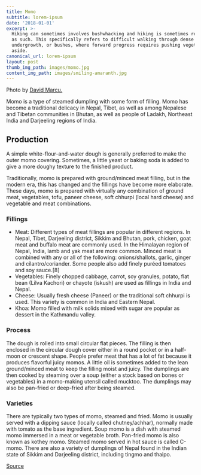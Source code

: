 ```yaml
---
title: Momo
subtitle: lorem-ipsum
date: '2018-01-01'
excerpt: >-
  Hiking can sometimes involves bushwhacking and hiking is sometimes referred to
  as such. This specifically refers to difficult walking through dense forest,
  undergrowth, or bushes, where forward progress requires pushing vegetation
  aside.
canonical_url: lorem-ipsum
layout: post
thumb_img_path: images/momo.jpg
content_img_path: images/smiling-amaranth.jpg
---
```


Photo by [David Marcu.](https://unsplash.com/photos/wcHCzgo0_mQ)

Momo is a type of steamed dumpling with some form of filling. Momo has become a traditional delicacy in Nepal, Tibet, as well as among Nepalese and Tibetan communities in Bhutan, as well as people of Ladakh, Northeast India and Darjeeling regions of India.

## Production

A simple white-flour-and-water dough is generally preferred to make the outer momo covering. Sometimes, a little yeast or baking soda is added to give a more doughy texture to the finished product.

Traditionally, momo is prepared with ground/minced meat filling, but in the modern era, this has changed and the fillings have become more elaborate. These days, momo is prepared with virtually any combination of ground meat, vegetables, tofu, paneer cheese, soft chhurpi (local hard cheese) and vegetable and meat combinations.

### Fillings
* Meat: Different types of meat fillings are popular in different regions. In Nepal, Tibet, Darjeeling district, Sikkim and Bhutan, pork, chicken, goat meat and buffalo meat are commonly used. In the Himalayan region of Nepal, India, lamb and yak meat are more common. Minced meat is combined with any or all of the following: onions/shallots, garlic, ginger and cilantro/coriander. Some people also add finely puréed tomatoes and soy sauce.[8]
* Vegetables: Finely chopped cabbage, carrot, soy granules, potato, flat bean (Lilva Kachori) or chayote (iskush) are used as fillings in India and Nepal.
* Cheese: Usually fresh cheese (Paneer) or the traditional soft chhurpi is used. This variety is common in India and Eastern Nepal.
* Khoa: Momo filled with milk solids mixed with sugar are popular as dessert in the Kathmandu valley.

### Process
The dough is rolled into small circular flat pieces. The filling is then enclosed in the circular dough cover either in a round pocket or in a half-moon or crescent shape. People prefer meat that has a lot of fat because it produces flavorful juicy momos. 
A little oil is sometimes added to the lean ground/minced meat to keep the filling moist and juicy. The dumplings are then cooked by steaming over a soup (either a stock based on bones or vegetables) in a momo-making utensil called mucktoo. The dumplings may also be pan-fried or deep-fried after being steamed.

### Varieties
There are typically two types of momo, steamed and fried. Momo is usually served with a dipping sauce (locally called chutney/achhar), normally made with tomato as the base ingredient. Soup momo is a dish with steamed momo immersed in a meat or vegetable broth. Pan-fried momo is also known as kothey momo. Steamed momo served in hot sauce is called C-momo. There are also a variety of dumplings of Nepal found in the Indian state of Sikkim and Darjeeling district, including tingmo and thaipo.



[Source](https://en.wikipedia.org/wiki/Momo_(food))

